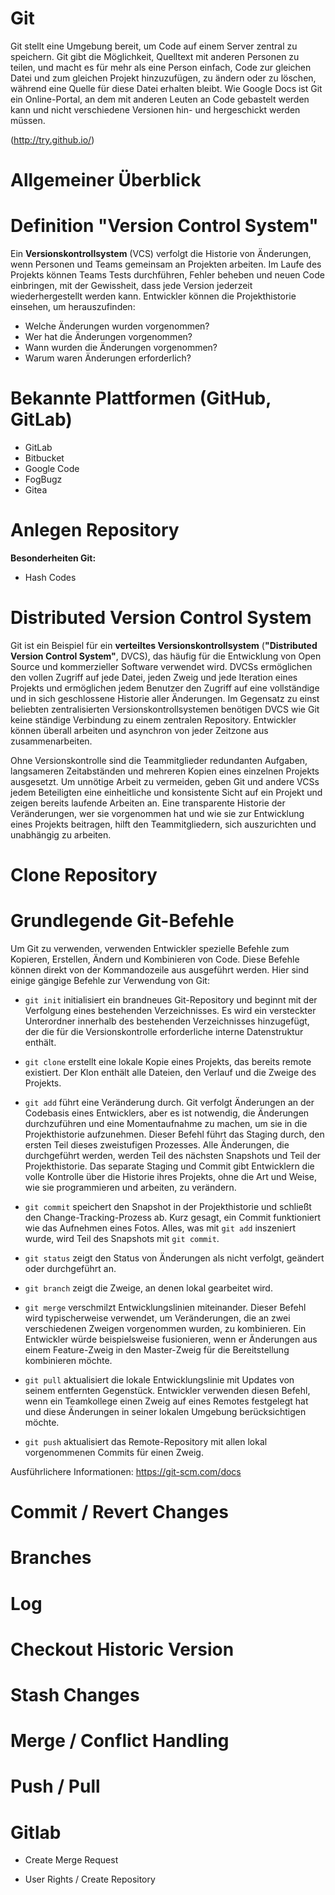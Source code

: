 Git
==========

Git stellt eine Umgebung bereit, um Code auf einem Server zentral zu speichern.
Git gibt die Möglichkeit, Quelltext mit anderen Personen zu teilen, und macht es für mehr als eine Person einfach, Code zur gleichen Datei und zum gleichen Projekt hinzuzufügen, zu ändern oder zu löschen, während eine Quelle für diese Datei erhalten bleibt.
Wie Google Docs ist Git ein Online-Portal, an dem mit anderen Leuten an Code gebastelt werden kann und nicht verschiedene Versionen hin- und hergeschickt werden müssen.

(http://try.github.io/)


Allgemeiner Überblick
=========

Definition "Version Control System"
=========
Ein **Versionskontrollsystem** (VCS) verfolgt die Historie von Änderungen, wenn Personen und Teams gemeinsam an Projekten arbeiten. Im Laufe des Projekts können Teams Tests durchführen, Fehler beheben und neuen Code einbringen, mit der Gewissheit, dass jede Version jederzeit wiederhergestellt werden kann. Entwickler können die Projekthistorie einsehen, um herauszufinden:
* Welche Änderungen wurden vorgenommen?
* Wer hat die Änderungen vorgenommen?
* Wann wurden die Änderungen vorgenommen?
* Warum waren Änderungen erforderlich?

**Bekannte Plattformen (GitHub, GitLab)**
=========
* GitLab
* Bitbucket
* Google Code
* FogBugz
* Gitea

Anlegen Repository
=========

**Besonderheiten Git:**

* Hash Codes

Distributed Version Control System
=========

Git ist ein Beispiel für ein **verteiltes Versionskontrollsystem** (**"Distributed Version Control System"**, DVCS), das häufig für die Entwicklung von Open Source und kommerzieller Software verwendet wird. DVCSs ermöglichen den vollen Zugriff auf jede Datei, jeden Zweig und jede Iteration eines Projekts und ermöglichen jedem Benutzer den Zugriff auf eine vollständige und in sich geschlossene Historie aller Änderungen. Im Gegensatz zu einst beliebten zentralisierten Versionskontrollsystemen benötigen DVCS wie Git keine ständige Verbindung zu einem zentralen Repository. Entwickler können überall arbeiten und asynchron von jeder Zeitzone aus zusammenarbeiten.

Ohne Versionskontrolle sind die Teammitglieder redundanten Aufgaben, langsameren Zeitabständen und mehreren Kopien eines einzelnen Projekts ausgesetzt. Um unnötige Arbeit zu vermeiden, geben Git und andere VCSs jedem Beteiligten eine einheitliche und konsistente Sicht auf ein Projekt und zeigen bereits laufende Arbeiten an. Eine transparente Historie der Veränderungen, wer sie vorgenommen hat und wie sie zur Entwicklung eines Projekts beitragen, hilft den Teammitgliedern, sich auszurichten und unabhängig zu arbeiten.


Clone Repository
=========


Grundlegende Git-Befehle
=========
Um Git zu verwenden, verwenden Entwickler spezielle Befehle zum Kopieren, Erstellen, Ändern und Kombinieren von Code. Diese Befehle können direkt von der Kommandozeile aus ausgeführt werden. Hier sind einige gängige Befehle zur Verwendung von Git:

* `git init` initialisiert ein brandneues Git-Repository und beginnt mit der Verfolgung eines bestehenden Verzeichnisses. Es wird ein versteckter Unterordner innerhalb des bestehenden Verzeichnisses hinzugefügt, der die für die Versionskontrolle erforderliche interne Datenstruktur enthält.

* `git clone` erstellt eine lokale Kopie eines Projekts, das bereits remote existiert. Der Klon enthält alle Dateien, den Verlauf und die Zweige des Projekts.

* `git add` führt eine Veränderung durch. Git verfolgt Änderungen an der Codebasis eines Entwicklers, aber es ist notwendig, die Änderungen durchzuführen und eine Momentaufnahme zu machen, um sie in die Projekthistorie aufzunehmen. Dieser Befehl führt das Staging durch, den ersten Teil dieses zweistufigen Prozesses. Alle Änderungen, die durchgeführt werden, werden Teil des nächsten Snapshots und Teil der Projekthistorie. Das separate Staging und Commit gibt Entwicklern die volle Kontrolle über die Historie ihres Projekts, ohne die Art und Weise, wie sie programmieren und arbeiten, zu verändern.

* `git commit` speichert den Snapshot in der Projekthistorie und schließt den Change-Tracking-Prozess ab. Kurz gesagt, ein Commit funktioniert wie das Aufnehmen eines Fotos. Alles, was mit `git add` inszeniert wurde, wird Teil des Snapshots mit `git commit`.

* `git status` zeigt den Status von Änderungen als nicht verfolgt, geändert oder durchgeführt an.

* `git branch` zeigt die Zweige, an denen lokal gearbeitet wird.

* `git merge` verschmilzt Entwicklungslinien miteinander. Dieser Befehl wird typischerweise verwendet, um Veränderungen, die an zwei verschiedenen Zweigen vorgenommen wurden, zu kombinieren. Ein Entwickler würde beispielsweise fusionieren, wenn er Änderungen aus einem Feature-Zweig in den Master-Zweig für die Bereitstellung kombinieren möchte.

* `git pull` aktualisiert die lokale Entwicklungslinie mit Updates von seinem entfernten Gegenstück. Entwickler verwenden diesen Befehl, wenn ein Teamkollege einen Zweig auf eines Remotes festgelegt hat und diese Änderungen in seiner lokalen Umgebung berücksichtigen möchte.

* `git push` aktualisiert das Remote-Repository mit allen lokal vorgenommenen Commits für einen Zweig.

Ausführlichere Informationen: https://git-scm.com/docs


Commit / Revert Changes
=========

Branches
=========

Log
=========

Checkout Historic Version
=========

Stash Changes
=========

Merge / Conflict Handling
=========

Push / Pull
=========

Gitlab
=========
* Create Merge Request

* User Rights / Create Repository
